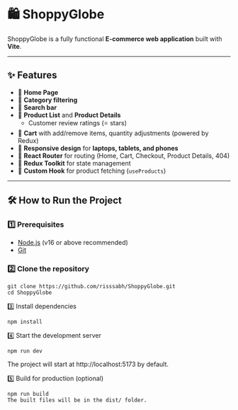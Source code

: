 # 🛍️ ShoppyGlobe

ShoppyGlobe is a fully functional **E-commerce web application** built with **Vite**.  

---

## ✨ Features

- 🔹 **Home Page**
- 🔹 **Category filtering**
- 🔹 **Search bar**
- 🔹 **Product List** and **Product Details**
  - Customer review ratings (⭐ stars)
- 🔹 **Cart** with add/remove items, quantity adjustments (powered by Redux)
- 🔹 **Responsive design** for **laptops, tablets, and phones**
- 🔹 **React Router** for routing (Home, Cart, Checkout, Product Details, 404)
- 🔹 **Redux Toolkit** for state management
- 🔹 **Custom Hook** for product fetching (`useProducts`)

---


## 🛠️ How to Run the Project

### 1️⃣ Prerequisites

- [Node.js](https://nodejs.org/) (v16 or above recommended)
- [Git](https://git-scm.com/)

### 2️⃣ Clone the repository

```
git clone https://github.com/risssabh/ShoppyGlobe.git
cd ShoppyGlobe
```

3️⃣ Install dependencies
```
npm install
```

4️⃣ Start the development server
```
npm run dev
```
The project will start at http://localhost:5173 by default.

5️⃣ Build for production (optional)
```
npm run build
The built files will be in the dist/ folder.
```
